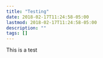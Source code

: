 ```yaml
---
title: "Testing"
date: 2018-02-17T11:24:58-05:00
lastmod: 2018-02-17T11:24:58-05:00
description: ""
tags: []
---
```


This is a test
